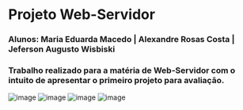 # Projeto Web-Servidor

### Alunos: Maria Eduarda Macedo | Alexandre Rosas Costa | Jeferson Augusto Wisbiski   

### Trabalho realizado para a matéria de Web-Servidor com o intuito de apresentar o primeiro projeto para avaliação. 

![image](https://img.shields.io/badge/PHP-777BB4?style=for-the-badge&logo=php&logoColor=white) ![image](https://img.shields.io/badge/JavaScript-F7DF1E?style=for-the-badge&logo=javascript&logoColor=black) ![image](https://img.shields.io/badge/CSS-239120?&style=for-the-badge&logo=css3&logoColor=white) ![image](https://img.shields.io/badge/HTML-239120?style=for-the-badge&logo=html5&logoColor=white)